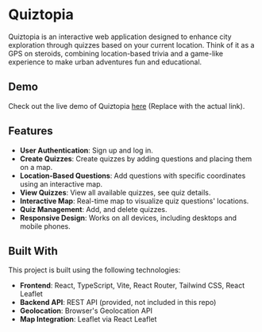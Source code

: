 # Quiztopia

Quiztopia is an interactive web application designed to enhance city exploration through quizzes based on your current location. Think of it as a GPS on steroids, combining location-based trivia and a game-like experience to make urban adventures fun and educational.

## Demo
Check out the live demo of Quiztopia [here](https://quiztopia-ow67p63er-cakewhale97s-projects.vercel.app) (Replace with the actual link).

## Features
- **User Authentication**: Sign up and log in.
- **Create Quizzes**: Create quizzes by adding questions and placing them on a map.
- **Location-Based Questions**: Add questions with specific coordinates using an interactive map.
- **View Quizzes**: View all available quizzes, see quiz details.
- **Interactive Map**: Real-time map to visualize quiz questions' locations.
- **Quiz Management**: Add, and delete quizzes.
- **Responsive Design**: Works on all devices, including desktops and mobile phones.

## Built With 

This project is built using the following technologies:

- **Frontend**: React, TypeScript, Vite, React Router, Tailwind CSS, React Leaflet
- **Backend API**: REST API (provided, not included in this repo)
- **Geolocation**: Browser's Geolocation API
- **Map Integration**: Leaflet via React Leaflet
